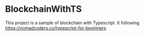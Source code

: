 # BlockchainWithTS
This project is a sample of blockchain with Typescript. It following https://nomadcoders.co/typescript-for-beginners
